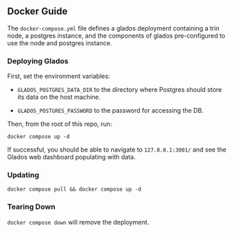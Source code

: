 ## Docker Guide

The `docker-compose.yml` file defines a glados deployment containing a trin node,
a postgres instance, and the components of glados pre-configured to use the node and postgres
instance.

### Deploying Glados

First, set the environment variables:

- `GLADOS_POSTGRES_DATA_DIR` to the directory
where Postgres should store its data on the host machine.

- `GLADOS_POSTGRES_PASSWORD` to the password for accessing the DB.

Then, from the root of this repo, run:

`docker compose up -d`

If successful, you should be able to navigate to `127.0.0.1:3001/` and see 
the Glados web dashboard populating with data.

### Updating

`docker compose pull && docker compose up -d`

### Tearing Down

`docker compose down` will remove the deployment. 

